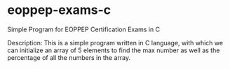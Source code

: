 # eoppep-exams-c
Simple Program for EOPPEP Certification Exams in C

Description: This is a simple program written in C language, with which we can initialize an array of 5 elements to find the max number as well as the percentage of all the numbers in the array.
